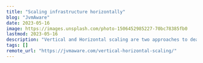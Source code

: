 ```yaml
---
title: "Scaling infrastructure horizontally"
blog: "JvmAware"
date: 2023-05-16
image: https://images.unsplash.com/photo-1506452985227-70bc78385fb0
lastmod: 2023-05-16
description: "Vertical and Horizontal scaling are two approaches to deal with increased load on the system. While Vertical scaling involves adding more resources such as ..."
tags: []
remote_url: "https://jvmaware.com/vertical-horizontal-scaling/"
---
```

